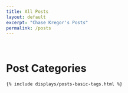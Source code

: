 ```yaml
---
title: All Posts
layout: default
excerpt: "Chase Kregor's Posts"
permalink: /posts
---
```


<div class="container">
	<br>
	<div class="home-title">
	    <h1>Post Categories</h1>
	</div>

	{% include displays/posts-basic-tags.html %}
</div>